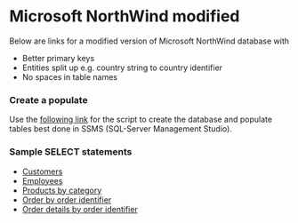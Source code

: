 # Microsoft NorthWind modified

Below are links for a modified version of Microsoft NorthWind database with 
- Better primary keys
- Entities split up e.g. country string to country identifier
- No spaces in table names

### Create a populate
Use the [following link](https://gist.github.com/karenpayneoregon/9bdf1a7d5310ac1d562b2326d79d6038) for the script to create the database and populate tables best done in SSMS (SQL-Server Management Studio).

### Sample SELECT statements
- [Customers](https://gist.github.com/karenpayneoregon/55cfa05ac21809ffed6146089fd7649d) 
- [Employees](https://gist.github.com/karenpayneoregon/d7a287a9ebb18b4d9e1363f92812d447)
- [Products by category](https://gist.github.com/karenpayneoregon/18df5808020872215895192c50fcd482)
- [Order by order identifier](https://gist.github.com/karenpayneoregon/bc8329737eee80dfd2f9df0f9d3dbc63)
- [Order details by order identifier](https://gist.github.com/karenpayneoregon/2711f4edeaa9f374f6cafef479d265fc)
 

